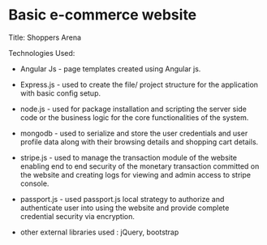 # Basic e-commerce website

Title: Shoppers Arena

Technologies Used:

- Angular Js - page templates created using Angular js. 

- Express.js - used to create the file/ project structure for the application with basic config setup.

- node.js - used for package installation and scripting the server side code or the business logic for the core functionalities of the system.

- mongodb - used to serialize and store the user credentials and user profile data along with their browsing details and shopping cart details.

- stripe.js - used to manage the transaction module of the website enabling end to end security of the monetary transaction committed on the website and creating logs for viewing and admin access to stripe console.

- passport.js - used passport.js local strategy to authorize and authenticate user into using the website and provide complete credential security via encryption.


- other external libraries used : jQuery, bootstrap



